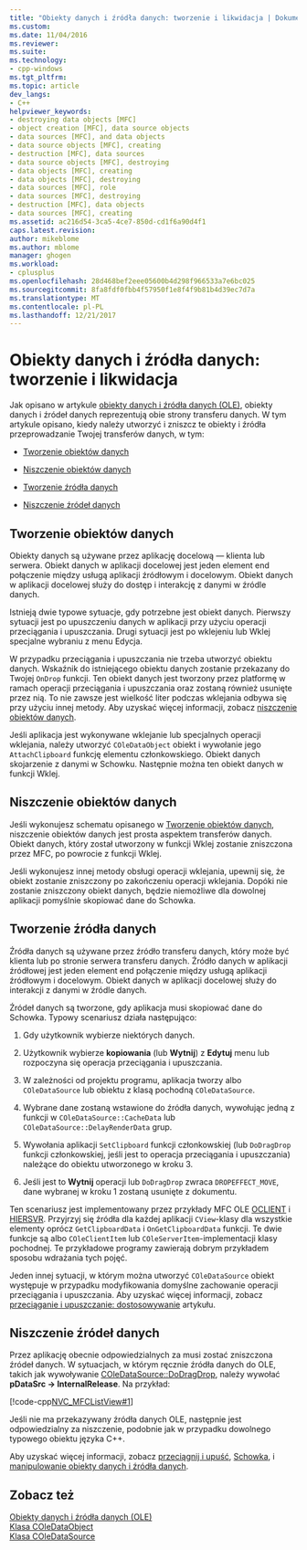 ```yaml
---
title: "Obiekty danych i źródła danych: tworzenie i likwidacja | Dokumentacja firmy Microsoft"
ms.custom: 
ms.date: 11/04/2016
ms.reviewer: 
ms.suite: 
ms.technology:
- cpp-windows
ms.tgt_pltfrm: 
ms.topic: article
dev_langs:
- C++
helpviewer_keywords:
- destroying data objects [MFC]
- object creation [MFC], data source objects
- data sources [MFC], and data objects
- data source objects [MFC], creating
- destruction [MFC], data sources
- data source objects [MFC], destroying
- data objects [MFC], creating
- data objects [MFC], destroying
- data sources [MFC], role
- data sources [MFC], destroying
- destruction [MFC], data objects
- data sources [MFC], creating
ms.assetid: ac216d54-3ca5-4ce7-850d-cd1f6a90d4f1
caps.latest.revision: 
author: mikeblome
ms.author: mblome
manager: ghogen
ms.workload:
- cplusplus
ms.openlocfilehash: 28d468bef2eee05600b4d298f966533a7e6bc025
ms.sourcegitcommit: 8fa8fdf0fbb4f57950f1e8f4f9b81b4d39ec7d7a
ms.translationtype: MT
ms.contentlocale: pl-PL
ms.lasthandoff: 12/21/2017
---
```

# <a name="data-objects-and-data-sources-creation-and-destruction"></a>Obiekty danych i źródła danych: tworzenie i likwidacja
Jak opisano w artykule [obiekty danych i źródła danych (OLE)](../mfc/data-objects-and-data-sources-ole.md), obiekty danych i źródeł danych reprezentują obie strony transferu danych. W tym artykule opisano, kiedy należy utworzyć i zniszcz te obiekty i źródła przeprowadzanie Twojej transferów danych, w tym:  
  
-   [Tworzenie obiektów danych](#_core_creating_data_objects)  
  
-   [Niszczenie obiektów danych](#_core_destroying_data_objects)  
  
-   [Tworzenie źródła danych](#_core_creating_data_sources)  
  
-   [Niszczenie źródeł danych](#_core_destroying_data_sources)  
  
##  <a name="_core_creating_data_objects"></a>Tworzenie obiektów danych  
 Obiekty danych są używane przez aplikację docelową — klienta lub serwera. Obiekt danych w aplikacji docelowej jest jeden element end połączenie między usługą aplikacji źródłowym i docelowym. Obiekt danych w aplikacji docelowej służy do dostęp i interakcję z danymi w źródle danych.  
  
 Istnieją dwie typowe sytuacje, gdy potrzebne jest obiekt danych. Pierwszy sytuacji jest po upuszczeniu danych w aplikacji przy użyciu operacji przeciągania i upuszczania. Drugi sytuacji jest po wklejeniu lub Wklej specjalne wybraniu z menu Edycja.  
  
 W przypadku przeciągania i upuszczania nie trzeba utworzyć obiektu danych. Wskaźnik do istniejącego obiektu danych zostanie przekazany do Twojej `OnDrop` funkcji. Ten obiekt danych jest tworzony przez platformę w ramach operacji przeciągania i upuszczania oraz zostaną również usunięte przez nią. To nie zawsze jest wielkość liter podczas wklejania odbywa się przy użyciu innej metody. Aby uzyskać więcej informacji, zobacz [niszczenie obiektów danych](#_core_destroying_data_objects).  
  
 Jeśli aplikacja jest wykonywane wklejanie lub specjalnych operacji wklejania, należy utworzyć `COleDataObject` obiekt i wywołanie jego `AttachClipboard` funkcję elementu członkowskiego. Obiekt danych skojarzenie z danymi w Schowku. Następnie można ten obiekt danych w funkcji Wklej.  
  
##  <a name="_core_destroying_data_objects"></a>Niszczenie obiektów danych  
 Jeśli wykonujesz schematu opisanego w [Tworzenie obiektów danych](#_core_creating_data_objects), niszczenie obiektów danych jest prosta aspektem transferów danych. Obiekt danych, który został utworzony w funkcji Wklej zostanie zniszczona przez MFC, po powrocie z funkcji Wklej.  
  
 Jeśli wykonujesz innej metody obsługi operacji wklejania, upewnij się, że obiekt zostanie zniszczony po zakończeniu operacji wklejania. Dopóki nie zostanie zniszczony obiekt danych, będzie niemożliwe dla dowolnej aplikacji pomyślnie skopiować dane do Schowka.  
  
##  <a name="_core_creating_data_sources"></a>Tworzenie źródła danych  
 Źródła danych są używane przez źródło transferu danych, który może być klienta lub po stronie serwera transferu danych. Źródło danych w aplikacji źródłowej jest jeden element end połączenie między usługą aplikacji źródłowym i docelowym. Obiekt danych w aplikacji docelowej służy do interakcji z danymi w źródle danych.  
  
 Źródeł danych są tworzone, gdy aplikacja musi skopiować dane do Schowka. Typowy scenariusz działa następująco:  
  
1.  Gdy użytkownik wybierze niektórych danych.  
  
2.  Użytkownik wybierze **kopiowania** (lub **Wytnij**) z **Edytuj** menu lub rozpoczyna się operacja przeciągania i upuszczania.  
  
3.  W zależności od projektu programu, aplikacja tworzy albo `COleDataSource` lub obiektu z klasą pochodną `COleDataSource`.  
  
4.  Wybrane dane zostaną wstawione do źródła danych, wywołując jedną z funkcji w `COleDataSource::CacheData` lub `COleDataSource::DelayRenderData` grup.  
  
5.  Wywołania aplikacji `SetClipboard` funkcji członkowskiej (lub `DoDragDrop` funkcji członkowskiej, jeśli jest to operacja przeciągania i upuszczania) należące do obiektu utworzonego w kroku 3.  
  
6.  Jeśli jest to **Wytnij** operacji lub `DoDragDrop` zwraca `DROPEFFECT_MOVE`, dane wybranej w kroku 1 zostaną usunięte z dokumentu.  
  
 Ten scenariusz jest implementowany przez przykłady MFC OLE [OCLIENT](../visual-cpp-samples.md) i [HIERSVR](../visual-cpp-samples.md). Przyjrzyj się źródła dla każdej aplikacji `CView`-klasy dla wszystkie elementy oprócz `GetClipboardData` i `OnGetClipboardData` funkcji. Te dwie funkcje są albo `COleClientItem` lub `COleServerItem`-implementacji klasy pochodnej. Te przykładowe programy zawierają dobrym przykładem sposobu wdrażania tych pojęć.  
  
 Jeden innej sytuacji, w którym można utworzyć `COleDataSource` obiekt występuje w przypadku modyfikowania domyślne zachowanie operacji przeciągania i upuszczania. Aby uzyskać więcej informacji, zobacz [przeciąganie i upuszczanie: dostosowywanie](../mfc/drag-and-drop-customizing.md) artykułu.  
  
##  <a name="_core_destroying_data_sources"></a>Niszczenie źródeł danych  
 Przez aplikację obecnie odpowiedzialnych za musi zostać zniszczona źródeł danych. W sytuacjach, w którym ręcznie źródła danych do OLE, takich jak wywoływanie [COleDataSource::DoDragDrop](../mfc/reference/coledatasource-class.md#dodragdrop), należy wywołać **pDataSrc -> InternalRelease**. Na przykład:  
  
 [!code-cpp[NVC_MFCListView#1](../atl/reference/codesnippet/cpp/data-objects-and-data-sources-creation-and-destruction_1.cpp)]  
  
 Jeśli nie ma przekazywany źródła danych OLE, następnie jest odpowiedzialny za niszczenie, podobnie jak w przypadku dowolnego typowego obiektu języka C++.  
  
 Aby uzyskać więcej informacji, zobacz [przeciągnij i upuść](../mfc/drag-and-drop-ole.md), [Schowka](../mfc/clipboard.md), i [manipulowanie obiekty danych i źródła danych](../mfc/data-objects-and-data-sources-manipulation.md).  
  
## <a name="see-also"></a>Zobacz też  
 [Obiekty danych i źródła danych (OLE)](../mfc/data-objects-and-data-sources-ole.md)   
 [Klasa COleDataObject](../mfc/reference/coledataobject-class.md)   
 [Klasa COleDataSource](../mfc/reference/coledatasource-class.md)
